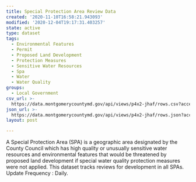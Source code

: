 ```yaml
---
title: Special Protection Area Review Data
created: '2020-11-10T16:58:21.943093'
modified: '2020-12-04T19:17:31.403257'
state: active
type: dataset
tags:
  - Environmental Features
  - Permit
  - Proposed Land Development
  - Protection Measures
  - Sensitive Water Resources
  - Spa
  - Water
  - Water Quality
groups:
  - Local Government
csv_url: >-
  https://data.montgomerycountymd.gov/api/views/p4x2-jhaf/rows.csv?accessType=DOWNLOAD
json_url: >-
  https://data.montgomerycountymd.gov/api/views/p4x2-jhaf/rows.json?accessType=DOWNLOAD
layout: post

---
```

A Special Protection Area (SPA) is a geographic area designated by the County Council which has high quality or unusually sensitive water resources and environmental features that would be threatened by proposed land development if special water quality protection measures were not applied.  This dataset tracks reviews for development in all SPAs. Update Frequency : Daily.

